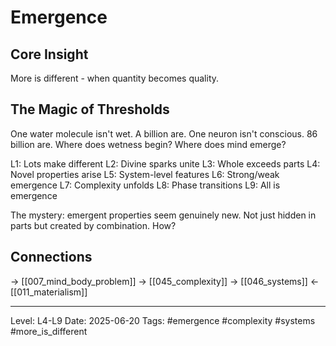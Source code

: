 # Emergence

## Core Insight
More is different - when quantity becomes quality.

## The Magic of Thresholds

One water molecule isn't wet. A billion are. One neuron isn't conscious. 86 billion are. Where does wetness begin? Where does mind emerge?

L1: Lots make different
L2: Divine sparks unite
L3: Whole exceeds parts
L4: Novel properties arise
L5: System-level features
L6: Strong/weak emergence
L7: Complexity unfolds
L8: Phase transitions
L9: All is emergence

The mystery: emergent properties seem genuinely new. Not just hidden in parts but created by combination. How?

## Connections
→ [[007_mind_body_problem]]
→ [[045_complexity]]
→ [[046_systems]]
← [[011_materialism]]

---
Level: L4-L9
Date: 2025-06-20
Tags: #emergence #complexity #systems #more_is_different